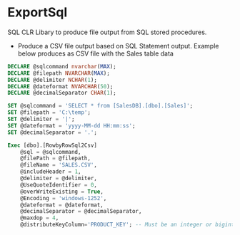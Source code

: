 # ExportSql
SQL CLR Libary to produce file output from SQL stored procedures.
- Produce a CSV file output based on SQL Statement output. Example below produces as CSV file with the Sales table data
```SQL
DECLARE @sqlcommand nvarchar(MAX);
DECLARE @filepath NVARCHAR(MAX);
DECLARE @delimiter NCHAR(1);
DECLARE @dateformat NVARCHAR(50);
DECLARE @decimalSeparator CHAR(1);

SET @sqlcommand = 'SELECT * from [SalesDB].[dbo].[Sales]';
SET @filepath = 'C:\temp';
SET @delimiter = '|';
SET @dateformat = 'yyyy-MM-dd HH:mm:ss';
SET @decimalSeparator = '.';

Exec [dbo].[RowbyRowSql2Csv]
	@sql = @sqlcommand,
	@filePath = @filepath,
	@fileName = 'SALES.CSV',
	@includeHeader = 1,
	@delimiter = @delimiter,
	@UseQuoteIdentifier = 0,
	@overWriteExisting = True,
	@Encoding = 'windows-1252',
	@dateformat = @dateformat,
	@decimalSeparator = @decimalSeparator,
	@maxdop = 4,
	@distributeKeyColumn='PRODUCT_KEY'; -- Must be an integer or bigint column (or a computed formula that return a int) ideally the rows should be evenlly balanced (the modulus operator on the maxdop is used to split data)
```

